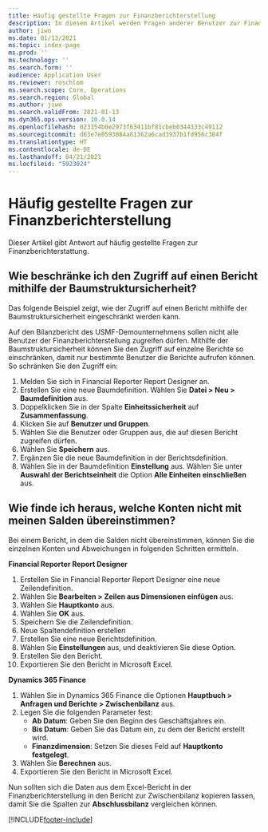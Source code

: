 ```yaml
---
title: Häufig gestellte Fragen zur Finanzberichterstellung
description: In diesem Artikel werden Fragen anderer Benutzer zur Finanzberichterstellung beantwortet.
author: jiwo
ms.date: 01/13/2021
ms.topic: index-page
ms.prod: ''
ms.technology: ''
ms.search.form: ''
audience: Application User
ms.reviewer: roschlom
ms.search.scope: Core, Operations
ms.search.region: Global
ms.author: jiwo
ms.search.validFrom: 2021-01-13
ms.dyn365.ops.version: 10.0.14
ms.openlocfilehash: 023354b0e2973f63411bf81cbeb0344333c49112
ms.sourcegitcommit: d63e7e0593084a61362a6cad3937b1fd956c384f
ms.translationtype: HT
ms.contentlocale: de-DE
ms.lasthandoff: 04/21/2021
ms.locfileid: "5923024"
---
```

# <a name="financial-reporting-faq"></a>Häufig gestellte Fragen zur Finanzberichterstellung 

Dieser Artikel gibt Antwort auf häufig gestellte Fragen zur Finanzberichterstattung. 

## <a name="how-do-i-restrict-access-to-a-report-using-tree-security"></a>Wie beschränke ich den Zugriff auf einen Bericht mithilfe der Baumstruktursicherheit?

Das folgende Beispiel zeigt, wie der Zugriff auf einen Bericht mithilfe der Baumstruktursicherheit eingeschränkt werden kann.

Auf den Bilanzbericht des USMF-Demounternehmens sollen nicht alle Benutzer der Finanzberichterstellung zugreifen dürfen. Mithilfe der Baumstruktursicherheit können Sie den Zugriff auf einzelne Berichte so einschränken, damit nur bestimmte Benutzer die Berichte aufrufen können. So schränken Sie den Zugriff ein: 

1. Melden Sie sich in Financial Reporter Report Designer an.
2. Erstellen Sie eine neue Baumdefinition. Wählen Sie **Datei > Neu > Baumdefinition** aus.
3. Doppelklicken Sie in der Spalte **Einheitssicherheit** auf **Zusammenfassung**.
4. Klicken Sie auf **Benutzer und Gruppen**.  
5. Wählen Sie die Benutzer oder Gruppen aus, die auf diesen Bericht zugreifen dürfen. 
6. Wählen Sie **Speichern** aus.
7. Ergänzen Sie die neue Baumdefinition in der Berichtsdefinition.
8. Wählen Sie in der Baumdefinition **Einstellung** aus. Wählen Sie unter **Auswahl der Berichtseinheit** die Option **Alle Einheiten einschließen** aus.

## <a name="how-do-i-identify-which-accounts-do-not-match-my-balances"></a>Wie finde ich heraus, welche Konten nicht mit meinen Salden übereinstimmen?

Bei einem Bericht, in dem die Salden nicht übereinstimmen, können Sie die einzelnen Konten und Abweichungen in folgenden Schritten ermitteln. 

**Financial Reporter Report Designer**
1. Erstellen Sie in Financial Reporter Report Designer eine neue Zeilendefinition. 
2. Wählen Sie **Bearbeiten > Zeilen aus Dimensionen einfügen** aus.
3. Wählen Sie **Hauptkonto** aus.  
4. Wählen Sie **OK** aus.
5. Speichern Sie die Zeilendefinition.
6. Neue Spaltendefinition erstellen
7. Erstellen Sie eine neue Berichtsdefinition.
8. Wählen Sie **Einstellungen** aus, und deaktivieren Sie diese Option.  
9. Erstellen Sie den Bericht. 
10. Exportieren Sie den Bericht in Microsoft Excel.

**Dynamics 365 Finance** 
1. Wählen Sie in Dynamics 365 Finance die Optionen **Hauptbuch > Anfragen und Berichte > Zwischenbilanz** aus.
2. Legen Sie die folgenden Parameter fest:
   - **Ab Datum**: Geben Sie den Beginn des Geschäftsjahres ein.
   - **Bis Datum**: Geben Sie das Datum ein, zu dem der Bericht erstellt wird.
   - **Finanzdimension**: Setzen Sie dieses Feld auf **Hauptkonto festgelegt**.
 3. Wählen Sie **Berechnen** aus.
 4. Exportieren Sie den Bericht in Microsoft Excel.

Nun sollten sich die Daten aus dem Excel-Bericht in der Finanzberichterstellung in den Bericht zur Zwischenbilanz kopieren lassen, damit Sie die Spalten zur **Abschlussbilanz** vergleichen können.

[!INCLUDE[footer-include](../../includes/footer-banner.md)]